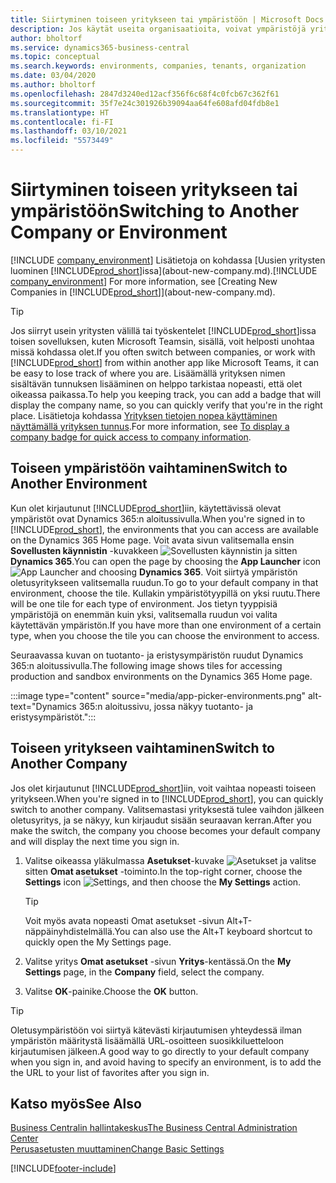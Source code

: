 ```yaml
---
title: Siirtyminen toiseen yritykseen tai ympäristöön | Microsoft Docs
description: Jos käytät useita organisaatioita, voivat ympäristöjä yrityksiä nopeasti.
author: bholtorf
ms.service: dynamics365-business-central
ms.topic: conceptual
ms.search.keywords: environments, companies, tenants, organization
ms.date: 03/04/2020
ms.author: bholtorf
ms.openlocfilehash: 2847d3240ed12acf356f6c68f4c0fcb67c362f61
ms.sourcegitcommit: 35f7e24c301926b39094aa64fe608afd04fdb8e1
ms.translationtype: HT
ms.contentlocale: fi-FI
ms.lasthandoff: 03/10/2021
ms.locfileid: "5573449"
---
```

# <a name="switching-to-another-company-or-environment"></a><span data-ttu-id="b1141-103">Siirtyminen toiseen yritykseen tai ympäristöön</span><span class="sxs-lookup"><span data-stu-id="b1141-103">Switching to Another Company or Environment</span></span>

<span data-ttu-id="b1141-104">[!INCLUDE [company_environment](includes/company_environment.md)] Lisätietoja on kohdassa [Uusien yritysten luominen [!INCLUDE[prod_short](includes/prod_short.md)]issa](about-new-company.md).</span><span class="sxs-lookup"><span data-stu-id="b1141-104">[!INCLUDE [company_environment](includes/company_environment.md)] For more information, see [Creating New Companies in [!INCLUDE[prod_short](includes/prod_short.md)]](about-new-company.md).</span></span>  

> [!TIP]
> <span data-ttu-id="b1141-105">Jos siirryt usein yritysten välillä tai työskentelet [!INCLUDE[prod_short](includes/prod_short.md)]issa toisen sovelluksen, kuten Microsoft Teamsin, sisällä, voit helposti unohtaa missä kohdassa olet.</span><span class="sxs-lookup"><span data-stu-id="b1141-105">If you often switch between companies, or work with [!INCLUDE[prod_short](includes/prod_short.md)] from within another app like Microsoft Teams, it can be easy to lose track of where you are.</span></span> <span data-ttu-id="b1141-106">Lisäämällä yrityksen nimen sisältävän tunnuksen lisääminen on helppo tarkistaa nopeasti, että olet oikeassa paikassa.</span><span class="sxs-lookup"><span data-stu-id="b1141-106">To help you keeping track, you can add a badge that will display the company name, so you can quickly verify that you're in the right place.</span></span> <span data-ttu-id="b1141-107">Lisätietoja kohdassa [Yrityksen tietojen nopea käyttäminen näyttämällä yrityksen tunnus](ui-change-basic-settings.md#badge).</span><span class="sxs-lookup"><span data-stu-id="b1141-107">For more information, see [To display a company badge for quick access to company information](ui-change-basic-settings.md#badge).</span></span>

## <a name="switch-to-another-environment"></a><span data-ttu-id="b1141-108">Toiseen ympäristöön vaihtaminen</span><span class="sxs-lookup"><span data-stu-id="b1141-108">Switch to Another Environment</span></span>

<span data-ttu-id="b1141-109">Kun olet kirjautunut [!INCLUDE[prod_short](includes/prod_short.md)]iin, käytettävissä olevat ympäristöt ovat Dynamics 365:n aloitussivulla.</span><span class="sxs-lookup"><span data-stu-id="b1141-109">When you're signed in to [!INCLUDE[prod_short](includes/prod_short.md)], the environments that you can access are available on the Dynamics 365 Home page.</span></span> <span data-ttu-id="b1141-110">Voit avata sivun valitsemalla ensin **Sovellusten käynnistin** -kuvakkeen ![Sovellusten käynnistin](media/app-launcher-icon.png "Sovelluksen käynnistimen avulla voi käyttää myös muita ominaisuuksia") ja sitten **Dynamics 365**.</span><span class="sxs-lookup"><span data-stu-id="b1141-110">You can open the page by choosing the **App Launcher** icon ![App Launcher](media/app-launcher-icon.png "The App Launcher provides access to more features") and choosing **Dynamics 365**.</span></span> <span data-ttu-id="b1141-111">Voit siirtyä ympäristön oletusyritykseen valitsemalla ruudun.</span><span class="sxs-lookup"><span data-stu-id="b1141-111">To go to your default company in that environment, choose the tile.</span></span> <span data-ttu-id="b1141-112">Kullakin ympäristötyypillä on yksi ruutu.</span><span class="sxs-lookup"><span data-stu-id="b1141-112">There will be one tile for each type of environment.</span></span> <span data-ttu-id="b1141-113">Jos tietyn tyyppisiä ympäristöjä on enemmän kuin yksi, valitsemalla ruudun voi valita käytettävän ympäristön.</span><span class="sxs-lookup"><span data-stu-id="b1141-113">If you have more than one environment of a certain type, when you choose the tile you can choose the environment to access.</span></span>

<span data-ttu-id="b1141-114">Seuraavassa kuvan on tuotanto- ja eristysympäristön ruudut Dynamics 365:n aloitussivulla.</span><span class="sxs-lookup"><span data-stu-id="b1141-114">The following image shows tiles for accessing production and sandbox environments on the Dynamics 365 Home page.</span></span>

:::image type="content" source="media/app-picker-environments.png" alt-text="Dynamics 365:n aloitussivu, jossa näkyy tuotanto- ja eristysympäristöt.":::

## <a name="switch-to-another-company"></a><span data-ttu-id="b1141-116">Toiseen yritykseen vaihtaminen</span><span class="sxs-lookup"><span data-stu-id="b1141-116">Switch to Another Company</span></span>

<span data-ttu-id="b1141-117">Jos olet kirjautunut [!INCLUDE[prod_short](includes/prod_short.md)]iin, voit vaihtaa nopeasti toiseen yritykseen.</span><span class="sxs-lookup"><span data-stu-id="b1141-117">When you're signed in to [!INCLUDE[prod_short](includes/prod_short.md)], you can quickly switch to another company.</span></span> <span data-ttu-id="b1141-118">Valitsemastasi yrityksestä tulee vaihdon jälkeen oletusyritys, ja se näkyy, kun kirjaudut sisään seuraavan kerran.</span><span class="sxs-lookup"><span data-stu-id="b1141-118">After you make the switch, the company you choose becomes your default company and will display the next time you sign in.</span></span>

1. <span data-ttu-id="b1141-119">Valitse oikeassa yläkulmassa **Asetukset**-kuvake ![Asetukset](media/ui-experience/settings_icon_small.png "Roolikeskuksen Asetukset-kuvake") ja valitse sitten **Omat asetukset** -toiminto.</span><span class="sxs-lookup"><span data-stu-id="b1141-119">In the top-right corner, choose the **Settings** icon ![Settings](media/ui-experience/settings_icon_small.png "Settings icon for role center"), and then choose the **My Settings** action.</span></span>

    > [!TIP]
    > <span data-ttu-id="b1141-120">Voit myös avata nopeasti Omat asetukset -sivun Alt+T-näppäinyhdistelmällä.</span><span class="sxs-lookup"><span data-stu-id="b1141-120">You can also use the Alt+T keyboard shortcut to quickly open the My Settings page.</span></span>

2. <span data-ttu-id="b1141-121">Valitse yritys **Omat asetukset** -sivun **Yritys**-kentässä.</span><span class="sxs-lookup"><span data-stu-id="b1141-121">On the **My Settings** page, in the **Company** field, select the company.</span></span>  
3. <span data-ttu-id="b1141-122">Valitse **OK**-painike.</span><span class="sxs-lookup"><span data-stu-id="b1141-122">Choose the **OK** button.</span></span>

> [!TIP]
> <span data-ttu-id="b1141-123">Oletusympäristöön voi siirtyä kätevästi kirjautumisen yhteydessä ilman ympäristön määritystä lisäämällä URL-osoitteen suosikkiluetteloon kirjautumisen jälkeen.</span><span class="sxs-lookup"><span data-stu-id="b1141-123">A good way to go directly to your default company when you sign in, and avoid having to specify an environment, is to add the the URL to your list of favorites after you sign in.</span></span>

## <a name="see-also"></a><span data-ttu-id="b1141-124">Katso myös</span><span class="sxs-lookup"><span data-stu-id="b1141-124">See Also</span></span>

[<span data-ttu-id="b1141-125">Business Centralin hallintakeskus</span><span class="sxs-lookup"><span data-stu-id="b1141-125">The Business Central Administration Center</span></span>](/dynamics365/business-central/dev-itpro/administration/tenant-admin-center)  
[<span data-ttu-id="b1141-126">Perusasetusten muuttaminen</span><span class="sxs-lookup"><span data-stu-id="b1141-126">Change Basic Settings</span></span>](ui-change-basic-settings.md)  


[!INCLUDE[footer-include](includes/footer-banner.md)]